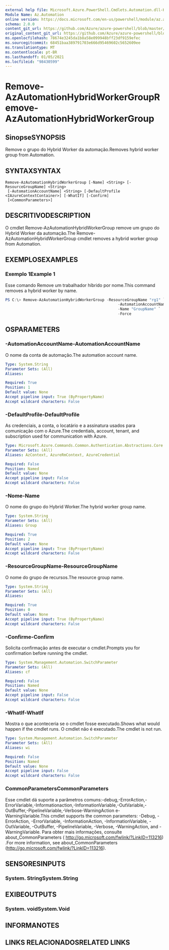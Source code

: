 ```yaml
---
external help file: Microsoft.Azure.PowerShell.Cmdlets.Automation.dll-Help.xml
Module Name: Az.Automation
online version: https://docs.microsoft.com/en-us/powershell/module/az.automation/remove-azautomationhybridworkergroup
schema: 2.0.0
content_git_url: https://github.com/Azure/azure-powershell/blob/master/src/Automation/Automation/help/Remove-AzAutomationHybridWorkerGroup.md
original_content_git_url: https://github.com/Azure/azure-powershell/blob/master/src/Automation/Automation/help/Remove-AzAutomationHybridWorkerGroup.md
ms.openlocfilehash: 78674e3245da1b8a58e099948bff23df9159efec
ms.sourcegitcommit: 68451baa389791703e666d95469602c5652609ee
ms.translationtype: MT
ms.contentlocale: pt-BR
ms.lasthandoff: 01/05/2021
ms.locfileid: "98430599"
---
```

# <span data-ttu-id="22cc8-101">Remove-AzAutomationHybridWorkerGroup</span><span class="sxs-lookup"><span data-stu-id="22cc8-101">Remove-AzAutomationHybridWorkerGroup</span></span>

## <span data-ttu-id="22cc8-102">Sinopse</span><span class="sxs-lookup"><span data-stu-id="22cc8-102">SYNOPSIS</span></span>
<span data-ttu-id="22cc8-103">Remove o grupo do Hybrid Worker da automação.</span><span class="sxs-lookup"><span data-stu-id="22cc8-103">Removes hybrid worker group from Automation.</span></span>

## <span data-ttu-id="22cc8-104">SYNTAX</span><span class="sxs-lookup"><span data-stu-id="22cc8-104">SYNTAX</span></span>

```
Remove-AzAutomationHybridWorkerGroup [-Name] <String> [-ResourceGroupName] <String>
 [-AutomationAccountName] <String> [-DefaultProfile <IAzureContextContainer>] [-WhatIf] [-Confirm]
 [<CommonParameters>]
```

## <span data-ttu-id="22cc8-105">DESCRITIVO</span><span class="sxs-lookup"><span data-stu-id="22cc8-105">DESCRIPTION</span></span>
<span data-ttu-id="22cc8-106">O cmdlet Remove-AzAutomationHybridWorkerGroup remove um grupo do Hybrid Worker da automação.</span><span class="sxs-lookup"><span data-stu-id="22cc8-106">The Remove-AzAutomationHybridWorkerGroup cmdlet removes a hybrid worker group from Automation.</span></span>

## <span data-ttu-id="22cc8-107">EXEMPLOS</span><span class="sxs-lookup"><span data-stu-id="22cc8-107">EXAMPLES</span></span>

### <span data-ttu-id="22cc8-108">Exemplo 1</span><span class="sxs-lookup"><span data-stu-id="22cc8-108">Example 1</span></span>
<span data-ttu-id="22cc8-109">Esse comando Remove um trabalhador híbrido por nome.</span><span class="sxs-lookup"><span data-stu-id="22cc8-109">This command removes a hybrid worker by name.</span></span>

```powershell
PS C:\> Remove-AzAutomationHybridWorkerGroup -ResourceGroupName "rg1" `
                                                  -AutomationAccountName "devAccount" `
                                                  -Name "GroupName" `
                                                  -Force
```

## <span data-ttu-id="22cc8-110">OS</span><span class="sxs-lookup"><span data-stu-id="22cc8-110">PARAMETERS</span></span>

### <span data-ttu-id="22cc8-111">-AutomationAccountName</span><span class="sxs-lookup"><span data-stu-id="22cc8-111">-AutomationAccountName</span></span>
<span data-ttu-id="22cc8-112">O nome da conta de automação.</span><span class="sxs-lookup"><span data-stu-id="22cc8-112">The automation account name.</span></span>

```yaml
Type: System.String
Parameter Sets: (All)
Aliases:

Required: True
Position: 1
Default value: None
Accept pipeline input: True (ByPropertyName)
Accept wildcard characters: False
```

### <span data-ttu-id="22cc8-113">-DefaultProfile</span><span class="sxs-lookup"><span data-stu-id="22cc8-113">-DefaultProfile</span></span>
<span data-ttu-id="22cc8-114">As credenciais, a conta, o locatário e a assinatura usados para comunicação com o Azure.</span><span class="sxs-lookup"><span data-stu-id="22cc8-114">The credentials, account, tenant, and subscription used for communication with Azure.</span></span>

```yaml
Type: Microsoft.Azure.Commands.Common.Authentication.Abstractions.Core.IAzureContextContainer
Parameter Sets: (All)
Aliases: AzContext, AzureRmContext, AzureCredential

Required: False
Position: Named
Default value: None
Accept pipeline input: False
Accept wildcard characters: False
```

### <span data-ttu-id="22cc8-115">-Nome</span><span class="sxs-lookup"><span data-stu-id="22cc8-115">-Name</span></span>
<span data-ttu-id="22cc8-116">O nome do grupo do Hybrid Worker.</span><span class="sxs-lookup"><span data-stu-id="22cc8-116">The hybrid worker group name.</span></span>

```yaml
Type: System.String
Parameter Sets: (All)
Aliases: Group

Required: True
Position: 2
Default value: None
Accept pipeline input: True (ByPropertyName)
Accept wildcard characters: False
```

### <span data-ttu-id="22cc8-117">-ResourceGroupName</span><span class="sxs-lookup"><span data-stu-id="22cc8-117">-ResourceGroupName</span></span>
<span data-ttu-id="22cc8-118">O nome do grupo de recursos.</span><span class="sxs-lookup"><span data-stu-id="22cc8-118">The resource group name.</span></span>

```yaml
Type: System.String
Parameter Sets: (All)
Aliases:

Required: True
Position: 0
Default value: None
Accept pipeline input: True (ByPropertyName)
Accept wildcard characters: False
```

### <span data-ttu-id="22cc8-119">-Confirme</span><span class="sxs-lookup"><span data-stu-id="22cc8-119">-Confirm</span></span>
<span data-ttu-id="22cc8-120">Solicita confirmação antes de executar o cmdlet.</span><span class="sxs-lookup"><span data-stu-id="22cc8-120">Prompts you for confirmation before running the cmdlet.</span></span>

```yaml
Type: System.Management.Automation.SwitchParameter
Parameter Sets: (All)
Aliases: cf

Required: False
Position: Named
Default value: None
Accept pipeline input: False
Accept wildcard characters: False
```

### <span data-ttu-id="22cc8-121">-WhatIf</span><span class="sxs-lookup"><span data-stu-id="22cc8-121">-WhatIf</span></span>
<span data-ttu-id="22cc8-122">Mostra o que aconteceria se o cmdlet fosse executado.</span><span class="sxs-lookup"><span data-stu-id="22cc8-122">Shows what would happen if the cmdlet runs.</span></span>
<span data-ttu-id="22cc8-123">O cmdlet não é executado.</span><span class="sxs-lookup"><span data-stu-id="22cc8-123">The cmdlet is not run.</span></span>

```yaml
Type: System.Management.Automation.SwitchParameter
Parameter Sets: (All)
Aliases: wi

Required: False
Position: Named
Default value: None
Accept pipeline input: False
Accept wildcard characters: False
```

### <span data-ttu-id="22cc8-124">CommonParameters</span><span class="sxs-lookup"><span data-stu-id="22cc8-124">CommonParameters</span></span>
<span data-ttu-id="22cc8-125">Esse cmdlet dá suporte a parâmetros comuns:-debug,-ErrorAction,-ErrorVariable,-Informationaction,-InformationVariable,-OutVariable,-OutBuffer,-PipelineVariable,-Verbose-WarningAction e-WarningVariable.</span><span class="sxs-lookup"><span data-stu-id="22cc8-125">This cmdlet supports the common parameters: -Debug, -ErrorAction, -ErrorVariable, -InformationAction, -InformationVariable, -OutVariable, -OutBuffer, -PipelineVariable, -Verbose, -WarningAction, and -WarningVariable.</span></span> <span data-ttu-id="22cc8-126">Para obter mais informações, consulte about_CommonParameters ( http://go.microsoft.com/fwlink/?LinkID=113216) .</span><span class="sxs-lookup"><span data-stu-id="22cc8-126">For more information, see about_CommonParameters (http://go.microsoft.com/fwlink/?LinkID=113216).</span></span>

## <span data-ttu-id="22cc8-127">SENSORES</span><span class="sxs-lookup"><span data-stu-id="22cc8-127">INPUTS</span></span>

### <span data-ttu-id="22cc8-128">System. String</span><span class="sxs-lookup"><span data-stu-id="22cc8-128">System.String</span></span>

## <span data-ttu-id="22cc8-129">EXIBE</span><span class="sxs-lookup"><span data-stu-id="22cc8-129">OUTPUTS</span></span>

### <span data-ttu-id="22cc8-130">System. void</span><span class="sxs-lookup"><span data-stu-id="22cc8-130">System.Void</span></span>

## <span data-ttu-id="22cc8-131">INFORMA</span><span class="sxs-lookup"><span data-stu-id="22cc8-131">NOTES</span></span>

## <span data-ttu-id="22cc8-132">LINKS RELACIONADOS</span><span class="sxs-lookup"><span data-stu-id="22cc8-132">RELATED LINKS</span></span>
